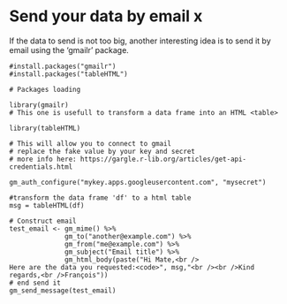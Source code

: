 # Send your data by email x

If the data to send is not too big, another interesting idea is to send it by email using the ‘gmailr’ package.

```text
#install.packages("gmailr")
#install.packages("tableHTML")
 
# Packages loading

library(gmailr)
# This one is usefull to transform a data frame into an HTML <table>

library(tableHTML)
 
# This will allow you to connect to gmail
# replace the fake value by your key and secret
# more info here: https://gargle.r-lib.org/articles/get-api-credentials.html

gm_auth_configure("mykey.apps.googleusercontent.com", "mysecret")
 
#transform the data frame 'df' to a html table
msg = tableHTML(df)
 
# Construct email
test_email <- gm_mime() %>%
              gm_to("another@example.com") %>%
              gm_from("me@example.com") %>%
              gm_subject("Email title") %>%
              gm_html_body(paste("Hi Mate,<br />
Here are the data you requested:<code>", msg,"<br /><br />Kind regards,<br />François"))
# end send it
gm_send_message(test_email)
```

